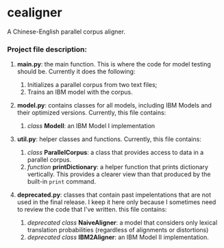 cealigner
=========

A Chinese-English parallel corpus aligner. 

### Project file description:

1.  **main.py**: the main function. This is where the code for model testing should be. Currently it does the following:

    1. Initializes a parallel corpus from two text files;
    2. Trains an IBM model with the corpus.

2.  **model.py**: contains classes for all models, including IBM Models and their optimized versions. Currently, this file contains:

    1.   *class* **ModelI**: an IBM Model I implementation
    
3.  **util.py**: helper classes and functions. Currently, this file contains:
    
    1.   *class* **ParallelCorpus**: a class that provides access to data in a parallel corpus. 
    2.   *function* **printDictionary**: a helper function that prints dictionary vertically. This provides a clearer view than that produced by the built-in `print` command.

4. **deprecated.py**: classes that contain past impelentations that are not used in the final release. I keep it here only because I sometimes need to review the code that I've written. this file contains:

    1.   *deprecated class* **NaiveAligner**: a model that considers only lexical translation probabilities (regardless of alignments or distortions)
    2.   *deprecated class* **IBM2Aligner**: an IBM Model II implementation.
    